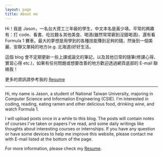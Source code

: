 ```yaml
---
layout: page
title: About me
---
```


Hi！我是 Jason，一名台大資工三年級的學生，中文本名是黃少靖。平常的興趣有：打 code、看書、吃拉麵＆其他美食、喝酒(雖然常常窮到沒錢喝酒)、還有看 Formula 1 賽車。最大的夢想是用學到的各種技能賺到足夠的錢，然後到一個美麗、安靜又單純的地方(e.g. 北海道)好好生活。

這個 blog 會不定期更新一些上課或論文的筆記，以及其他日常的隨筆(修課心得、實習心得 etc.)，如果有任何問題或想要改善的地方歡迎透過網頁底部的 E-mail 聯絡我！

更多的資訊請參考我的 [Resume](/resume)

---

Hi, my name is Jason, a student of National Taiwan University, majoring in Computer Science and Information Engineering (CSIE). I'm interested in coding, reading, eating ramen and other delicious food, drinking wine, and watch Formula 1.

I will upload posts once in a while to this blog. The posts will contain notes of courses I've taken or papers I've read, and some daily writings like thoughts about interesting courses or internships. If you have any question or have some devices to help me improve this website, please contact me with E-mail listed at the bottom of the page.

For more information, please check my [Resume](/resume).
